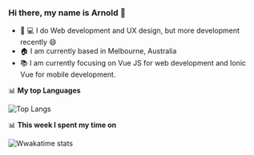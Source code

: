 ### Hi there, my name is Arnold :panda_face:

- :art: :computer: I do Web development and UX design, but more development recently :smile:
- :house: I am currently based in Melbourne, Australia
- :books: I am currently focusing on Vue JS for web development and Ionic Vue for mobile development.

📊 **My top Languages**

![Top Langs](https://github-readme-stats.vercel.app/api/top-langs/?username=aangelo96&layout=compact)

📊 **This week I spent my time on**

![Wwakatime stats](https://github-readme-stats-taupe-two.vercel.app/api/wakatime?username=aangelo96&hide_title=true&hide_border=true&langs_count=5)
